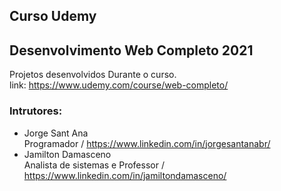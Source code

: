 ## Curso Udemy 
## Desenvolvimento Web Completo 2021
Projetos desenvolvidos Durante o curso.<br>
link: https://www.udemy.com/course/web-completo/
### Intrutores:
- Jorge Sant Ana <br>
Programador / https://www.linkedin.com/in/jorgesantanabr/
- Jamilton Damasceno <br>
Analista de sistemas e Professor / https://www.linkedin.com/in/jamiltondamasceno/
